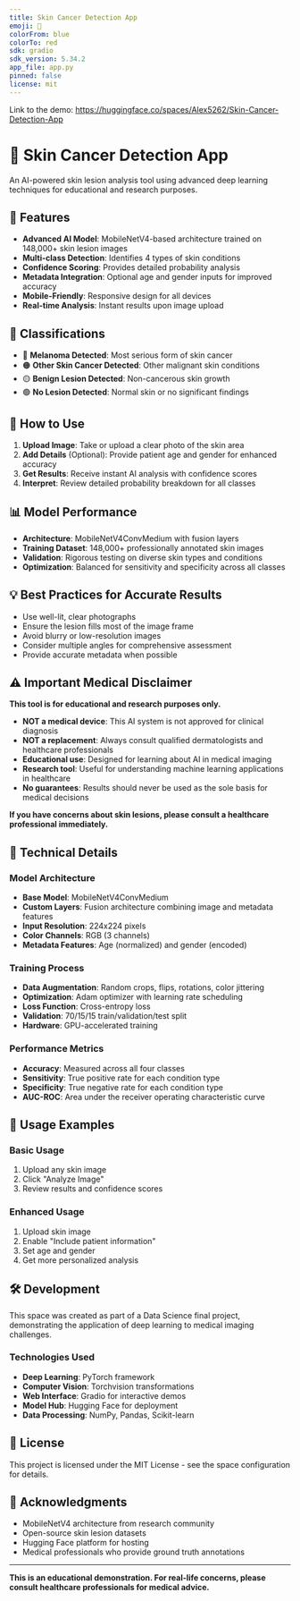 ```yaml
---
title: Skin Cancer Detection App
emoji: 🔬
colorFrom: blue
colorTo: red
sdk: gradio
sdk_version: 5.34.2
app_file: app.py
pinned: false
license: mit
---
```


Link to the demo: https://huggingface.co/spaces/Alex5262/Skin-Cancer-Detection-App


# 🔬 Skin Cancer Detection App

An AI-powered skin lesion analysis tool using advanced deep learning techniques for educational and research purposes.

## 🎯 Features

- **Advanced AI Model**: MobileNetV4-based architecture trained on 148,000+ skin lesion images
- **Multi-class Detection**: Identifies 4 types of skin conditions
- **Confidence Scoring**: Provides detailed probability analysis
- **Metadata Integration**: Optional age and gender inputs for improved accuracy
- **Mobile-Friendly**: Responsive design for all devices
- **Real-time Analysis**: Instant results upon image upload

## 🏥 Classifications

- 🔴 **Melanoma Detected**: Most serious form of skin cancer
- 🟠 **Other Skin Cancer Detected**: Other malignant skin conditions  
- 🟡 **Benign Lesion Detected**: Non-cancerous skin growth
- 🟢 **No Lesion Detected**: Normal skin or no significant findings

## 🚀 How to Use

1. **Upload Image**: Take or upload a clear photo of the skin area
2. **Add Details** (Optional): Provide patient age and gender for enhanced accuracy
3. **Get Results**: Receive instant AI analysis with confidence scores
4. **Interpret**: Review detailed probability breakdown for all classes

## 📊 Model Performance

- **Architecture**: MobileNetV4ConvMedium with fusion layers
- **Training Dataset**: 148,000+ professionally annotated skin images
- **Validation**: Rigorous testing on diverse skin types and conditions
- **Optimization**: Balanced for sensitivity and specificity across all classes

## 💡 Best Practices for Accurate Results

- Use well-lit, clear photographs
- Ensure the lesion fills most of the image frame
- Avoid blurry or low-resolution images
- Consider multiple angles for comprehensive assessment
- Provide accurate metadata when possible

## ⚠️ Important Medical Disclaimer

**This tool is for educational and research purposes only.**

- **NOT a medical device**: This AI system is not approved for clinical diagnosis
- **NOT a replacement**: Always consult qualified dermatologists and healthcare professionals
- **Educational use**: Designed for learning about AI in medical imaging
- **Research tool**: Useful for understanding machine learning applications in healthcare
- **No guarantees**: Results should never be used as the sole basis for medical decisions

**If you have concerns about skin lesions, please consult a healthcare professional immediately.**

## 🔬 Technical Details

### Model Architecture
- **Base Model**: MobileNetV4ConvMedium
- **Custom Layers**: Fusion architecture combining image and metadata features
- **Input Resolution**: 224x224 pixels
- **Color Channels**: RGB (3 channels)
- **Metadata Features**: Age (normalized) and gender (encoded)

### Training Process
- **Data Augmentation**: Random crops, flips, rotations, color jittering
- **Optimization**: Adam optimizer with learning rate scheduling
- **Loss Function**: Cross-entropy loss
- **Validation**: 70/15/15 train/validation/test split
- **Hardware**: GPU-accelerated training

### Performance Metrics
- **Accuracy**: Measured across all four classes
- **Sensitivity**: True positive rate for each condition type
- **Specificity**: True negative rate for each condition type
- **AUC-ROC**: Area under the receiver operating characteristic curve

## 📱 Usage Examples

### Basic Usage
1. Upload any skin image
2. Click "Analyze Image"
3. Review results and confidence scores

### Enhanced Usage
1. Upload skin image
2. Enable "Include patient information"
3. Set age and gender
4. Get more personalized analysis

## 🛠️ Development

This space was created as part of a Data Science final project, demonstrating the application of deep learning to medical imaging challenges.

### Technologies Used
- **Deep Learning**: PyTorch framework
- **Computer Vision**: Torchvision transformations
- **Web Interface**: Gradio for interactive demos
- **Model Hub**: Hugging Face for deployment
- **Data Processing**: NumPy, Pandas, Scikit-learn

## 📄 License

This project is licensed under the MIT License - see the space configuration for details.

## 🙏 Acknowledgments

- MobileNetV4 architecture from research community
- Open-source skin lesion datasets
- Hugging Face platform for hosting
- Medical professionals who provide ground truth annotations



---

**This is an educational demonstration. For real-life concerns, please consult healthcare professionals for medical advice.**